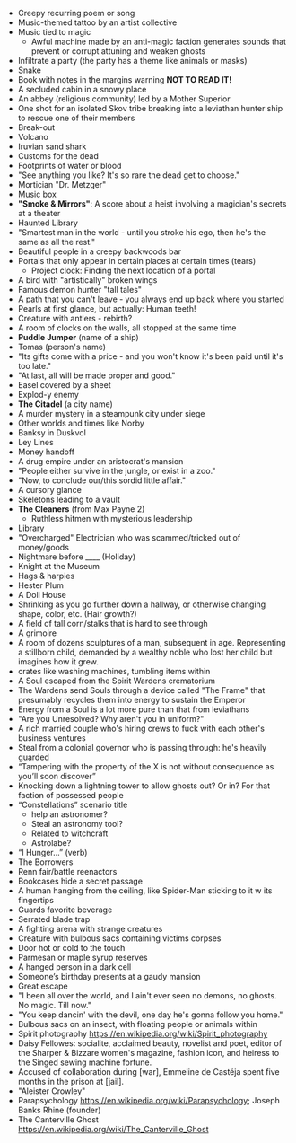 - Creepy recurring poem or song
- Music-themed tattoo by an artist collective
- Music tied to magic
  - Awful machine made by an anti-magic faction generates sounds that prevent or corrupt attuning and weaken ghosts
- Infiltrate a party (the party has a theme like animals or masks)
- Snake
- Book with notes in the margins warning **NOT TO READ IT!**
- A secluded cabin in a snowy place
- An abbey (religious community) led by a Mother Superior
- One shot for an isolated Skov tribe breaking into a leviathan hunter ship to rescue one of their members
- Break-out
- Volcano
- Iruvian sand shark
- Customs for the dead
- Footprints of water or blood
- "See anything you like? It's so rare the dead get to choose."
- Mortician "Dr. Metzger"
- Music box
- **"Smoke & Mirrors"**: A score about a heist involving a magician's secrets at a theater
- Haunted Library
- "Smartest man in the world - until you stroke his ego, then he's the same as all the rest."
- Beautiful people in a creepy backwoods bar
- Portals that only appear in certain places at certain times (tears)
  - Project clock: Finding the next location of a portal
- A bird with "artistically" broken wings
- Famous demon hunter "tall tales"
- A path that you can't leave - you always end up back where you started
- Pearls at first glance, but actually: Human teeth!
- Creature with antlers - rebirth?
- A room of clocks on the walls, all stopped at the same time
- **Puddle Jumper** (name of a ship)
- Tomas (person's name)
- "Its gifts come with a price - and you won't know it's been paid until it's too late."
- "At last, all will be made proper and good."
- Easel covered by a sheet
- Explod-y enemy
- **The Citadel** (a city name)
- A murder mystery in a steampunk city under siege
- Other worlds and times like Norby
- Banksy in Duskvol
- Ley Lines
- Money handoff
- A drug empire under an aristocrat's mansion
- "People either survive in the jungle, or exist in a zoo."
- "Now, to conclude our/this sordid little affair."
- A cursory glance
- Skeletons leading to a vault
- **The Cleaners** (from Max Payne 2)
  - Ruthless hitmen with mysterious leadership
- Library
- "Overcharged" Electrician who was scammed/tricked out of money/goods
- Nightmare before ____ (Holiday)
- Knight at the Museum
- Hags & harpies
- Hester Plum
- A Doll House
- Shrinking as you go further down a hallway, or otherwise changing shape, color, etc. (Hair growth?)
- A field of tall corn/stalks that is hard to see through
- A grimoire
- A room of dozens sculptures of a man, subsequent in age. Representing a stillborn child, demanded by a wealthy noble who lost her child but imagines how it grew.
- crates like washing machines, tumbling items within
- A Soul escaped from the Spirit Wardens crematorium
- The Wardens send Souls through a device called "The Frame" that presumably recycles them into energy to sustain the Emperor
- Energy from a Soul is a lot more pure than that from leviathans
- "Are you Unresolved? Why aren't you in uniform?"
- A rich married couple who's hiring crews to fuck with each other's business ventures
- Steal from a colonial governor who is passing through: he's heavily guarded
- “Tampering with the property of the X is not without consequence as you’ll soon discover”
- Knocking down a lightning tower to allow ghosts out? Or in? For that faction of possessed people
- “Constellations” scenario title
  - help an astronomer?
  - Steal an astronomy tool?
  - Related to witchcraft
  - Astrolabe?
- “I Hunger…” (verb)
- The Borrowers
- Renn fair/battle reenactors
- Bookcases hide a secret passage
- A human hanging from the ceiling, like Spider-Man sticking to it w its fingertips 
- Guards favorite beverage
- Serrated blade trap
- A fighting arena with strange creatures
- Creature with bulbous sacs containing victims corpses
- Door hot or cold to the touch
- Parmesan or maple syrup reserves
- A hanged person in a dark cell
- Someone’s birthday presents at a gaudy mansion
- Great escape
- "I been all over the world, and I ain't ever seen no demons, no ghosts. No magic. Till now."
- "You keep dancin' with the devil, one day he's gonna follow you home."
- Bulbous sacs on an insect, with floating people or animals within
- Spirit photography https://en.wikipedia.org/wiki/Spirit_photography
- Daisy Fellowes: socialite, acclaimed beauty, novelist and poet, editor of the Sharper & Bizzare women's magazine, fashion icon, and heiress to the Singed sewing machine fortune. 
- Accused of collaboration during [war], Emmeline de Castéja spent five months in the prison at [jail].
- "Aleister Crowley"
- Parapsychology https://en.wikipedia.org/wiki/Parapsychology; Joseph Banks Rhine (founder)
- The Canterville Ghost https://en.wikipedia.org/wiki/The_Canterville_Ghost